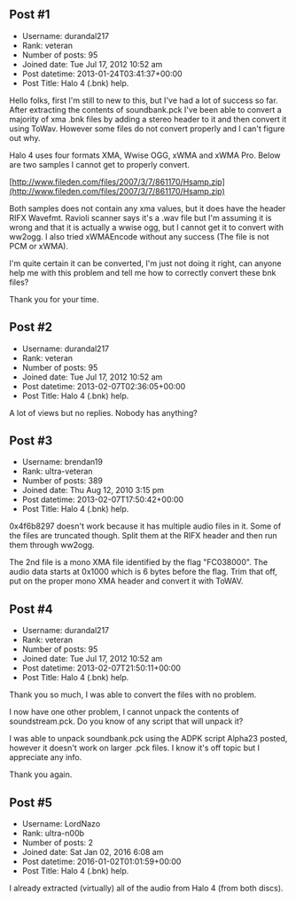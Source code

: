 ## Post #1
- Username: durandal217
- Rank: veteran
- Number of posts: 95
- Joined date: Tue Jul 17, 2012 10:52 am
- Post datetime: 2013-01-24T03:41:37+00:00
- Post Title: Halo 4 (.bnk) help.

Hello folks, first I'm still to new to this, but I've had a lot of success so far. After extracting the contents of soundbank.pck I've been able to convert a majority of xma .bnk files by adding a stereo header to it and then convert it using ToWav. However some files do not convert properly and I can't figure out why. 

Halo 4 uses four formats XMA, Wwise OGG, xWMA and xWMA Pro. Below are two samples I cannot get to properly convert.

[http://www.fileden.com/files/2007/3/7/861170/Hsamp.zip](http://www.fileden.com/files/2007/3/7/861170/Hsamp.zip) 

Both samples does not contain any xma values, but it does have the header RIFX Wavefmt. Ravioli scanner says it's a .wav file but I'm assuming it is wrong and that it is actually a wwise ogg, but I cannot get it to convert with ww2ogg. I also tried xWMAEncode without any success (The file is not PCM or xWMA). 

I'm quite certain it can be converted, I'm just not doing it right, can anyone help me with this problem and tell me how to correctly convert these bnk files?

Thank you for your time.
## Post #2
- Username: durandal217
- Rank: veteran
- Number of posts: 95
- Joined date: Tue Jul 17, 2012 10:52 am
- Post datetime: 2013-02-07T02:36:05+00:00
- Post Title: Halo 4 (.bnk) help.

A lot of views but no replies. Nobody has anything?
## Post #3
- Username: brendan19
- Rank: ultra-veteran
- Number of posts: 389
- Joined date: Thu Aug 12, 2010 3:15 pm
- Post datetime: 2013-02-07T17:50:42+00:00
- Post Title: Halo 4 (.bnk) help.

0x4f6b8297 doesn't work because it has multiple audio files in it. Some of the files are truncated though. Split them at the RIFX header and then run them through ww2ogg.

The 2nd file is a mono XMA file identified by the flag "FC038000". The audio data starts at 0x1000 which is 6 bytes before the flag. Trim that off, put on the proper mono XMA header and convert it with ToWAV.
## Post #4
- Username: durandal217
- Rank: veteran
- Number of posts: 95
- Joined date: Tue Jul 17, 2012 10:52 am
- Post datetime: 2013-02-07T21:50:11+00:00
- Post Title: Halo 4 (.bnk) help.

Thank you so much, I was able to convert the files with no problem. 

I now have one other problem, I cannot unpack the contents of soundstream.pck. Do you know of any script that will unpack it? 

I was able to unpack soundbank.pck using the ADPK script Alpha23 posted, however it doesn't work on larger .pck files. I know it's off topic but I appreciate any info. 

Thank you again.
## Post #5
- Username: LordNazo
- Rank: ultra-n00b
- Number of posts: 2
- Joined date: Sat Jan 02, 2016 6:08 am
- Post datetime: 2016-01-02T01:01:59+00:00
- Post Title: Halo 4 (.bnk) help.

I already extracted (virtually) all of the audio from Halo 4 (from both discs).
